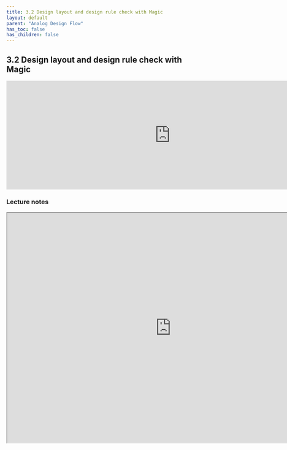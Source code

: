 ```yaml
---
title: 3.2 Design layout and design rule check with Magic
layout: default
parent: "Analog Design Flow"
has_toc: false
has_children: false
---
```


## 3.2 Design layout and design rule check with Magic
<div style="width: 854px;padding:56.25% 0 0 0;position:relative;"><iframe src="https://player.vimeo.com/video/857488925?h=1bbae6f995&amp;badge=0&amp;autopause=0&amp;player_id=0&amp;app_id=58479" frameborder="0" allow="autoplay; fullscreen; picture-in-picture" style="position:absolute;top:0;left:0;width:100%;height:100%;" title="3.2-Creating a Hierarchical Layout in Magic Using the Sky130 PDK-(1080p)"></iframe></div><script src="https://player.vimeo.com/api/player.js"></script>

### Lecture notes
<iframe src="https://docs.google.com/document/d/e/2PACX-1vQyaAR7ulvcvuFVwqo_H-B3sIWxMT6CJ_oDpUjsowWgPTXi1Oa0CqkIB5aups4KV9Y5-MnLJXQI-QQw/pub?embedded=true" width="854" height="600"></iframe>